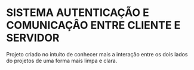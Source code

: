 # SISTEMA AUTENTICAÇÃO E COMUNICAÇÂO ENTRE CLIENTE E SERVIDOR

Projeto criado no intuito de conhecer mais a interação entre os dois lados do projetos de uma forma mais limpa e clara.
